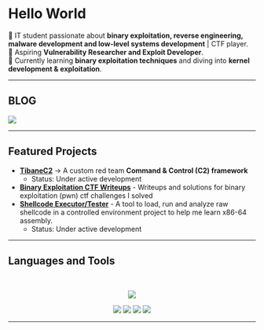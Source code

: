 # Hello World 

🔹 IT student passionate about **binary exploitation, reverse engineering, malware development and low-level systems development** | CTF player.  
🔹 Aspiring **Vulnerability Researcher and Exploit Developer**.  
🔹 Currently learning **binary exploitation techniques** and diving into **kernel development & exploitation**.      

---
## BLOG

<a href="https://tibane0.github.io">
  <img src="https://img.shields.io/badge/💻%20My%20Blog-%23000000?style=for-the-badge&logo=rss&logoColor=00FF00" />
</a>


---


## Featured Projects
- [**TibaneC2**](https://github.com/tibane0/TibaneC2) → A custom red team **Command & Control (C2) framework**  
  - Status: Under active development  
- [**Binary Exploitation CTF Writeups**](https://github.com/tibane0/ctf-pwn) - Writeups and solutions for binary exploitation (pwn) ctf challenges I solved
- [**Shellcode Executor/Tester**](https://github.com/tibane0/shellcode-executor) - A tool to load, run and analyze raw shellcode in a controlled environment project to help me learn x86-64 assembly.
  - Status: Under active development
---

## Languages and Tools  

<br>
<p align="center">  
  <!-- Programming & Scripting -->
  <img src="https://skillicons.dev/icons?i=python,c,cpp,php,mysql,bash,linux,docker,git" />

<p align="center">
  <!-- Security / Exploitation Tools -->
  <img src="https://img.shields.io/badge/-GDB-red?style=for-the-badge&logo=gnu&logoColor=white" />
  <img src="https://img.shields.io/badge/-pwntools-blue?style=for-the-badge" />
  <img src="https://img.shields.io/badge/-BinaryNinja-purple?style=for-the-badge" />
  <img src="https://img.shields.io/badge/-radare2-black?style=for-the-badge" />
</p>

---
